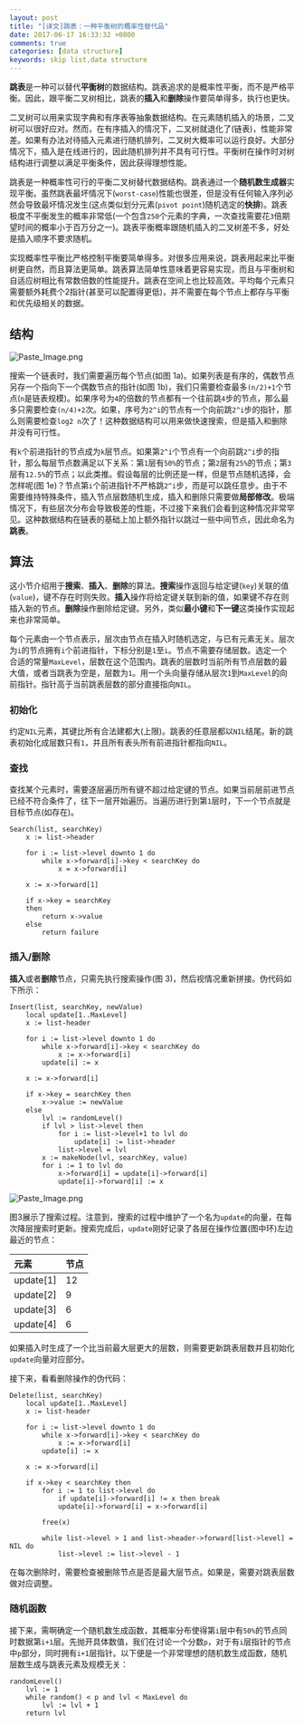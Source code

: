 ```yaml
---
layout: post
title: "[译文]跳表：一种平衡树的概率性替代品"
date: 2017-06-17 16:33:32 +0800
comments: true
categories: [data structure]
keywords: skip list,data structure
---
```


 **跳表**是一种可以替代**平衡树**的数据结构。跳表追求的是概率性平衡，而不是严格平衡。因此，跟平衡二叉树相比，跳表的**插入**和**删除**操作要简单得多，执行也更快。

二叉树可以用来实现字典和有序表等抽象数据结构。在元素随机插入的场景，二叉树可以很好应对。然而，在有序插入的情况下，二叉树就退化了(链表)，性能非常差。如果有办法对待插入元素进行随机排列，二叉树大概率可以运行良好。大部分情况下，插入是在线进行的，因此随机排列并不具有可行性。平衡树在操作时对树结构进行调整以满足平衡条件，因此获得理想性能。

跳表是一种概率性可行的平衡二叉树替代数据结构。跳表通过一个**随机数生成器**实现平衡。虽然跳表最坏情况下(`worst-case`)性能也很差，但是没有任何输入序列必然会导致最坏情况发生(这点类似划分元素(`pivot point`)随机选定的**快排**)。跳表极度不平衡发生的概率非常低(一个包含`250`个元素的字典，一次查找需要花`3`倍期望时间的概率小于百万分之一)。跳表平衡概率跟随机插入的二叉树差不多，好处是插入顺序不要求随机。

<!--more-->

实现概率性平衡比严格控制平衡要简单得多。对很多应用来说，跳表用起来比平衡树更自然，而且算法更简单。跳表算法简单性意味着更容易实现，而且与平衡树和自适应树相比有常数倍数的性能提升。跳表在空间上也比较高效。平均每个元素只需要额外耗费个2指针(甚至可以配置得更低)，并不需要在每个节点上都存与平衡和优先级相关的数据。

## 结构

![Paste_Image.png](http://upload-images.jianshu.io/upload_images/2740477-7dc366ea883cf19b.png?imageMogr2/auto-orient/strip%7CimageView2/2/w/1240)

搜索一个链表时，我们需要遍历每个节点(如图 1a)。如果列表是有序的，偶数节点另存一个指向下一个偶数节点的指针(如图 1b)，我们只需要检查最多`(n/2)+1`个节点(`n`是链表规模)。如果序号为`4`的倍数的节点都有一个往前跳`4`步的节点，那么最多只需要检查`(n/4)+2`次。如果，序号为`2^i`的节点有一个向前跳`2^i`步的指针，那么则需要检查`log2 n`次了！这种数据结构可以用来做快速搜索，但是插入和删除并没有可行性。

有`k`个前进指针的节点成为`k`层节点。如果第`2^i`个节点有一个向前跳`2^i`步的指针，那么每层节点数满足以下关系：第`1`层有`50%`的节点；第`2`层有`25%`的节点；第`3`层有`12.5%`的节点；以此类推。假设每层的比例还是一样，但是节点随机选择，会怎样呢(图 1e)？节点第`i`个前进指针不严格跳`2^i`步，而是可以跳任意步。由于不需要维持特殊条件，插入节点层数随机生成，插入和删除只需要做**局部修改**。极端情况下，有些层次分布会导致极差的性能，不过接下来我们会看到这种情况非常罕见。这种数据结构在链表的基础上加上额外指针以跳过一些中间节点，因此命名为**跳表**。

## 算法

这小节介绍用于**搜索**、**插入**、**删除**的算法。**搜索**操作返回与给定键(`key`)关联的值(`value`)，键不存在时则失败。**插入**操作将给定键关联到新的值，如果键不存在则插入新的节点。**删除**操作删除给定键。另外，类似**最小键**和**下一键**这类操作实现起来也非常简单。

每个元素由一个节点表示，层次由节点在插入时随机选定，与已有元素无关。层次为`i`的节点拥有`i`个前进指针，下标分别是`1`至`i`。节点不需要存储层数。选定一个合适的常量`MaxLevel`，层数在这个范围内。跳表的层数时当前所有节点层数的最大值，或者当跳表为空是，层数为`1`。用一个头向量存储从层次`1`到`MaxLevel`的向前指针。指针高于当前跳表层数的部分直接指向`NIL`。

### 初始化

约定`NIL`元素，其键比所有合法建都大(上限)。跳表的任意层都以`NIL`结尾。新的跳表初始化成层数只有`1`，并且所有表头所有前进指针都指向`NIL`。

### 查找

查找某个元素时，需要逐层遍历所有键不超过给定键的节点。如果当前层前进节点已经不符合条件了，往下一层开始遍历。当遍历进行到第`1`层时，下一个节点就是目标节点(如存在)。

```
Search(list, searchKey)
    x := list->header

    for i := list->level downto 1 do
        while x->forward[i]->key < searchKey do
            x = x->forward[i]

    x := x->forward[1]

    if x->key = searchKey
    then
        return x->value
    else
        return failure
```

### 插入/删除

**插入**或者**删除**节点，只需先执行搜索操作(图 3)，然后视情况重新拼接。伪代码如下所示：

```
Insert(list, searchKey, newValue)
    local update[1..MaxLevel]
    x := list-header

    for i := list->level downto 1 do
        while x->forward[i]->key < searchKey do
            x := x->forward[i]
        update[i] := x

    x := x->forward[i]

    if x->key = searchKey then
        x->value := newValue
    else
        lvl := randomLevel()
        if lvl > list->level then
            for i := list->level+1 to lvl do
                update[i] := list->header
            list->level = lvl
        x := makeNode(lvl, searchKey, value)
        for i := 1 to lvl do
            x->forward[i] = update[i]->forward[i]
            update[i]->forward[i] := x
```

![Paste_Image.png](http://upload-images.jianshu.io/upload_images/2740477-4c9045f1819efd42.png?imageMogr2/auto-orient/strip%7CimageView2/2/w/1240)

图3展示了搜索过程。注意到，搜索的过程中维护了一个名为`update`的向量，在每次降层搜索时更新。搜索完成后，`update`刚好记录了各层在操作位置(图中环)左边最近的节点：

|元素|节点|
|:----|:----|
|update[1]|12|
|update[2]|9|
|update[3]|6|
|update[4]|6|

如果插入时生成了一个比当前最大层更大的层数，则需要更新跳表层数并且初始化`update`向量对应部分。

接下来，看看删除操作的伪代码：

```
Delete(list, searchKey)
    local update[1..MaxLevel]
    x := list-header

    for i := list->level downto 1 do
        while x->forward[i]->key < searchKey do
            x := x->forward[i]
        update[i] := x

    x := x->forward[i]

    if x->key < searchKey then
        for i := 1 to list->level do
            if update[i]->forward[i] != x then break
            update[i]->forward[i] = x->forward[i]

        free(x)

        while list->level > 1 and list->header->forward[list->level] = NIL do
            list->level := list->level - 1
```

在每次删除时，需要检查被删除节点是否是最大层节点。如果是，需要对跳表层数做对应调整。

### 随机函数

接下来，需啊确定一个随机数生成函数，其概率分布使得第`i`层中有`50%`的节点同时数据第`i+1`层。先抛开具体数值，我们在讨论一个分数`p`，对于有`i`层指针的节点中`p`部分，同时拥有`i+1`层指针。以下便是一个非常理想的随机数生成函数，随机层数生成与跳表元素及规模无关：

```
randomLevel()
    lvl := 1
    while random() < p and lvl < MaxLevel do
        lvl := lvl + 1
    return lvl
```
